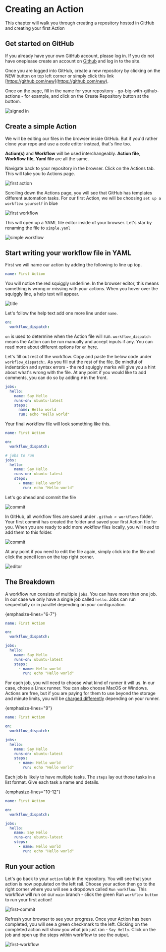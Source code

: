 # Creating an Action

This chapter will walk you through creating a repository hosted in GitHub and creating your first Action

## Get started on GitHub

If you already have your own GitHub account, please log in. If you do not have oneplease create an account on [Github](https://github.com) and log in to the site.

Once you are logged into GitHub, create a new repository by clicking on the NEW button on top left corner or simply click this link [https://github.com/new](https://github.com/new).

Once on the page, fill in the name for your repository - go-big-with-github-actions - for example, and click on the Create Repository button at the bottom.

![signed in](_static/getting-started-1.png)

## Create a simple Action

We will be editing our files in the browser inside GitHub. But if you'd rather clone your repo and use a code editor instead, that's fine too.

**Action(s)** and **Workflow** will be used interchangeably.
**Action file**, **Workflow file**, **Yaml file** are all the same.

Navigate back to your repository in the browser. Click on the Actions tab. This will take you to Actions page.

![first action](_static/first-action-1.png)

Scrolling down the Actions page, you will see that GitHub has templates different automation tasks. For our first Action, we will be choosing `set up a workflow yourself` in blue

![first workflow](_static/first-action-2.png)

This will open up a YAML file editor inside of your browser. Let's star by renaming the file to `simple.yaml`

![simple workflow](_static/first-action-3.png)

## Start writing your workflow file in YAML

First we will name our action by adding the following to line up top.

```yaml
name: First Action
```

You will notice the red squiggly underline. In the browser editor, this means something is wrong or missing with your actions. When you hover over the squiggly line, a help text will appear.

![title](_static/first-action-4.png)

Let's follow the help text add one more line under `name`.

```yaml
on:
  workflow_dispatch:
```

`on` is used to determine when the Action file will run. `workflow_dispatch` means the Action can be run manually and accept inputs if any. You can read more about different options for `on` [here](https://docs.github.com/en/actions/writing-workflows/workflow-syntax-for-github-actions#on).

Let's fill out rest of the workflow. Copy and paste the below code under `workflow_dispatch:`. As you fill out the rest of the file. Be mindful of indentation and syntax errors - the red squiggly marks will give you a hint about what's wrong with the file. At any point if you would like to add comments, you can do so by adding `#` in the front.

```yaml
jobs:
  hello:
    name: Say Hello
    runs-on: ubuntu-latest
    steps:
      name: Hello world
      run: echo "Hello world"
```

Your final workflow file will look something like this.

```yaml
name: First Action

on:
  workflow_dispatch:

# jobs to run
jobs:
  hello:
    name: Say Hello
    runs-on: ubuntu-latest
    steps:
      - name: Hello world
        run: echo "Hello world"
```

Let's go ahead and commit the file

![commit](_static/first-action-10.png)

In GitHub, all workflow files are saved under `.github > workflows` folder. Your first commit has created the folder and saved your first Action file for you. When you are ready to add more wokflow files locally, you will need to add them to this folder.

![commit](_static/first-action-8.png)

At any point if you need to edit the file again, simply click into the file and click the pencil icon on the top right corner.

![editor](_static/first-action-13.png)


## The Breakdown

A workflow run consists of multiple `jobs`. You can have more than one job. In our case we only have a single job called `hello`. Jobs can run sequentially or in parallel depending on your configuration.

{emphasize-lines="6-7"}
```yaml
name: First Action

on:
  workflow_dispatch:

jobs:
  hello:
    name: Say Hello
    runs-on: ubuntu-latest
    steps:
      - name: Hello world
        run: echo "Hello world"
```

For each job, you will need to choose what kind of runner it will us. In our case, chose a Linux runner. You can also choose MacOS or Windows. Actions are free, but if you are paying for them to use beyond the storage and minute limits, you will be [charged differently](https://docs.github.com/en/billing/managing-billing-for-your-products/managing-billing-for-github-actions/about-billing-for-github-actions#minute-multipliers) depending on your runner.

{emphasize-lines="9"}
```yaml
name: First Action

on:
  workflow_dispatch:

jobs:
  hello:
    name: Say Hello
    runs-on: ubuntu-latest
    steps:
      - name: Hello world
        run: echo "Hello world"
```

Each job is likely to have multiple tasks. The `steps` lay out those tasks in a list format. Give each task a name and details.

{emphasize-lines="10-12"}
```yaml
name: First Action

on:
  workflow_dispatch:

jobs:
  hello:
    name: Say Hello
    runs-on: ubuntu-latest
    steps:
      - name: Hello world
        run: echo "Hello world"
```

## Run your action

Let's go back to your `action` tab in the repository. You will see that your action is now populated on the left rail. Choose your action then go to the right corner where you will see a dropdown called `Run workflow`. This workflow will run on our `main` branch - click the green Run `workflow button` to run your first action!

![first-commit](_static/first-action-11.png)

Refresh your browser to see your progress. Once your Action has been completed, you will see a green checkmark to the left. Clicking on the completed action will show you what job just ran -  `Say Hello`. Click on the job and open up the steps within workflow to see the output.

![first-workflow](_static/first-action-12.png)
